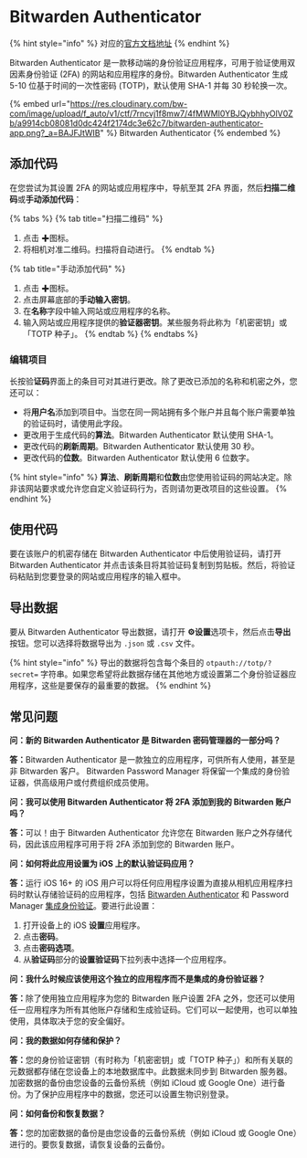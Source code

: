 # Bitwarden Authenticator

{% hint style="info" %}
对应的[官方文档地址](https://bitwarden.com/help/bitwarden-authenticator/)
{% endhint %}

Bitwarden Authenticator 是一款移动端的身份验证应用程序，可用于验证使用双因素身份验证 (2FA) 的网站和应用程序的身份。Bitwarden Authenticator 生成 5-10 位基于时间的一次性密码 (TOTP)，默认使用 SHA-1 并每 30 秒轮换一次。

{% embed url="https://res.cloudinary.com/bw-com/image/upload/f_auto/v1/ctf/7rncvj1f8mw7/4fMWMI0YBJQybhhyOlV0Zb/a9914cb08081d0dc424f2174dc3e62c7/bitwarden-authenticator-app.png?_a=BAJFJtWIB" %}
Bitwarden Authenticator
{% endembed %}

## 添加代码 <a href="#add-codes" id="add-codes"></a>

在您尝试为其设置 2FA 的网站或应用程序中，导航至其 2FA 界面，然后**扫描二维码**或**手动添加代码**：

{% tabs %}
{% tab title="扫描二维码" %}
1. 点击 ✚图标。
2. 将相机对准二维码。扫描将自动进行。
{% endtab %}

{% tab title="手动添加代码" %}
1. 点击 ✚图标。
2. 点击屏幕底部的**手动输入密钥**。
3. 在**名称**字段中输入网站或应用程序的名称。
4. 输入网站或应用程序提供的**验证器密钥**。某些服务将此称为「机密密钥」或「TOTP 种子」。
{% endtab %}
{% endtabs %}

### 编辑项目 <a href="#edit-an-item" id="edit-an-item"></a>

长按验**证码**界面上的条目可对其进行更改。除了更改已添加的名称和机密之外，您还可以：

* 将**用户名**添加到项目中。当您在同一网站拥有多个账户并且每个账户需要单独的验证码时，请使用此字段。
* 更改用于生成代码的**算法**。Bitwarden Authenticator 默认使用 SHA-1。
* 更改代码的**刷新周期**。Bitwarden Authenticator 默认使用 30 秒。
* 更改代码的**位数**。Bitwarden Authenticator 默认使用 6 位数字。

{% hint style="info" %}
**算法**、**刷新周期**和**位数**由您使用验证码的网站决定。除非该网站要求或允许您自定义验证码行为，否则请勿更改项目的这些设置。
{% endhint %}

## 使用代码 <a href="#use-codes" id="use-codes"></a>

要在该账户的机密存储在 Bitwarden Authenticator 中后使用验证码，请打开 Bitwarden Authenticator 并点击该条目将其验证码复制到剪贴板。然后，将验证码粘贴到您要登录的网站或应用程序的输入框中。

## 导出数据 <a href="#export-data" id="export-data"></a>

要从 Bitwarden Authenticator 导出数据，请打开 **⚙️设置**选项卡，然后点击**导出**按钮。您可以选择将数据导出为 `.json` 或 `.csv` 文件。

{% hint style="info" %}
导出的数据将包含每个条目的 `otpauth://totp/?secret=` 字符串。如果您希望将此数据存储在其他地方或设置第二个身份验证器应用程序，这些是要保存的最重要的数据。
{% endhint %}

## 常见问题 <a href="#faqs" id="faqs"></a>

**问：新的 Bitwarden Authenticator 是 Bitwarden 密码管理器的一部分吗？**

**答：**&#x42;itwarden Authenticator 是一款独立的应用程序，可供所有人使用，甚至是非 Bitwarden 客户。 Bitwarden Password Manager 将保留一个集成的身份验证器，供高级用户或付费组织成员使用。

**问：我可以使用 Bitwarden Authenticator 将 2FA 添加到我的 Bitwarden 账户吗？**

**答：**&#x53EF;以！由于 Bitwarden Authenticator 允许您在 Bitwarden 账户之外存储代码，因此该应用程序可用于将 2FA 添加到您的 Bitwarden 账户。

**问：如何将此应用设置为 iOS 上的默认验证码应用？**

**答：**&#x8FD0;行 iOS 16+ 的 iOS 用户可以将任何应用程序设置为直接从相机应用程序扫码时默认存储验证码的应用程序，包括 [Bitwarden Authenticator](bitwarden-authenticator.md) 和 Password Manager [集成身份验证](../your-vault/totp.md)。要进行此设置：

1. 打开设备上的 iOS **设置**应用程序。
2. 点击**密码**。
3. 点击**密码选项**。
4. 从**验证码**部分的**设置验证码**下拉列表中选择一个应用程序。

**问：我什么时候应该使用这个独立的应用程序而不是集成的身份验证器？**

**答：**&#x9664;了使用独立应用程序为您的 Bitwarden 账户设置 2FA 之外，您还可以使用任一应用程序为所有其他账户存储和生成验证码。它们可以一起使用，也可以单独使用，具体取决于您的安全偏好。

**问：我的数据如何存储和保护？**

**答：**&#x60A8;的身份验证密钥（有时称为「机密密钥」或「TOTP 种子」）和所有关联的元数据都存储在您设备上的本地数据库中。此数据未同步到 Bitwarden 服务器。加密数据的备份由您设备的云备份系统（例如 iCloud 或 Google One）进行备份。为了保护应用程序中的数据，您还可以设置生物识别登录。

**问：如何备份和恢复数据？**

**答：**&#x60A8;的加密数据的备份是由您设备的云备份系统（例如 iCloud 或 Google One）进行的。要恢复数据，请恢复设备的云备份。
